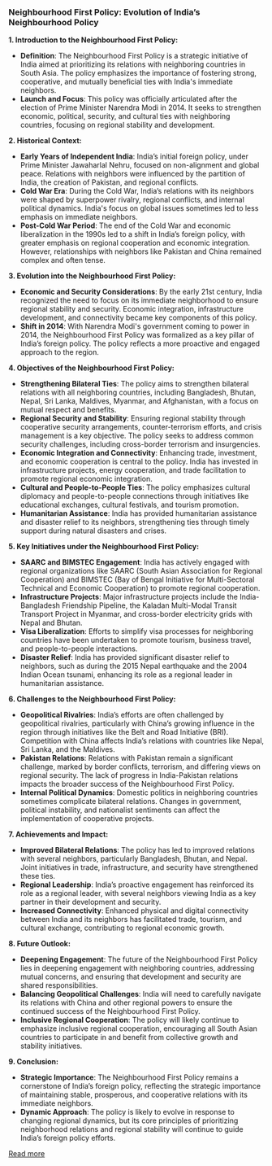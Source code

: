 ### Neighbourhood First Policy: Evolution of India’s Neighbourhood Policy

**1. Introduction to the Neighbourhood First Policy:**
   - **Definition**: The Neighbourhood First Policy is a strategic initiative of India aimed at prioritizing its relations with neighboring countries in South Asia. The policy emphasizes the importance of fostering strong, cooperative, and mutually beneficial ties with India's immediate neighbors.
   - **Launch and Focus**: This policy was officially articulated after the election of Prime Minister Narendra Modi in 2014. It seeks to strengthen economic, political, security, and cultural ties with neighboring countries, focusing on regional stability and development.

**2. Historical Context:**
   - **Early Years of Independent India**: India’s initial foreign policy, under Prime Minister Jawaharlal Nehru, focused on non-alignment and global peace. Relations with neighbors were influenced by the partition of India, the creation of Pakistan, and regional conflicts.
   - **Cold War Era**: During the Cold War, India’s relations with its neighbors were shaped by superpower rivalry, regional conflicts, and internal political dynamics. India's focus on global issues sometimes led to less emphasis on immediate neighbors.
   - **Post-Cold War Period**: The end of the Cold War and economic liberalization in the 1990s led to a shift in India’s foreign policy, with greater emphasis on regional cooperation and economic integration. However, relationships with neighbors like Pakistan and China remained complex and often tense.

**3. Evolution into the Neighbourhood First Policy:**
   - **Economic and Security Considerations**: By the early 21st century, India recognized the need to focus on its immediate neighborhood to ensure regional stability and security. Economic integration, infrastructure development, and connectivity became key components of this policy.
   - **Shift in 2014**: With Narendra Modi's government coming to power in 2014, the Neighbourhood First Policy was formalized as a key pillar of India’s foreign policy. The policy reflects a more proactive and engaged approach to the region.

**4. Objectives of the Neighbourhood First Policy:**
   - **Strengthening Bilateral Ties**: The policy aims to strengthen bilateral relations with all neighboring countries, including Bangladesh, Bhutan, Nepal, Sri Lanka, Maldives, Myanmar, and Afghanistan, with a focus on mutual respect and benefits.
   - **Regional Security and Stability**: Ensuring regional stability through cooperative security arrangements, counter-terrorism efforts, and crisis management is a key objective. The policy seeks to address common security challenges, including cross-border terrorism and insurgencies.
   - **Economic Integration and Connectivity**: Enhancing trade, investment, and economic cooperation is central to the policy. India has invested in infrastructure projects, energy cooperation, and trade facilitation to promote regional economic integration.
   - **Cultural and People-to-People Ties**: The policy emphasizes cultural diplomacy and people-to-people connections through initiatives like educational exchanges, cultural festivals, and tourism promotion.
   - **Humanitarian Assistance**: India has provided humanitarian assistance and disaster relief to its neighbors, strengthening ties through timely support during natural disasters and crises.

**5. Key Initiatives under the Neighbourhood First Policy:**
   - **SAARC and BIMSTEC Engagement**: India has actively engaged with regional organizations like SAARC (South Asian Association for Regional Cooperation) and BIMSTEC (Bay of Bengal Initiative for Multi-Sectoral Technical and Economic Cooperation) to promote regional cooperation.
   - **Infrastructure Projects**: Major infrastructure projects include the India-Bangladesh Friendship Pipeline, the Kaladan Multi-Modal Transit Transport Project in Myanmar, and cross-border electricity grids with Nepal and Bhutan.
   - **Visa Liberalization**: Efforts to simplify visa processes for neighboring countries have been undertaken to promote tourism, business travel, and people-to-people interactions.
   - **Disaster Relief**: India has provided significant disaster relief to neighbors, such as during the 2015 Nepal earthquake and the 2004 Indian Ocean tsunami, enhancing its role as a regional leader in humanitarian assistance.

**6. Challenges to the Neighbourhood First Policy:**
   - **Geopolitical Rivalries**: India’s efforts are often challenged by geopolitical rivalries, particularly with China’s growing influence in the region through initiatives like the Belt and Road Initiative (BRI). Competition with China affects India’s relations with countries like Nepal, Sri Lanka, and the Maldives.
   - **Pakistan Relations**: Relations with Pakistan remain a significant challenge, marked by border conflicts, terrorism, and differing views on regional security. The lack of progress in India-Pakistan relations impacts the broader success of the Neighbourhood First Policy.
   - **Internal Political Dynamics**: Domestic politics in neighboring countries sometimes complicate bilateral relations. Changes in government, political instability, and nationalist sentiments can affect the implementation of cooperative projects.

**7. Achievements and Impact:**
   - **Improved Bilateral Relations**: The policy has led to improved relations with several neighbors, particularly Bangladesh, Bhutan, and Nepal. Joint initiatives in trade, infrastructure, and security have strengthened these ties.
   - **Regional Leadership**: India’s proactive engagement has reinforced its role as a regional leader, with several neighbors viewing India as a key partner in their development and security.
   - **Increased Connectivity**: Enhanced physical and digital connectivity between India and its neighbors has facilitated trade, tourism, and cultural exchange, contributing to regional economic growth.

**8. Future Outlook:**
   - **Deepening Engagement**: The future of the Neighbourhood First Policy lies in deepening engagement with neighboring countries, addressing mutual concerns, and ensuring that development and security are shared responsibilities.
   - **Balancing Geopolitical Challenges**: India will need to carefully navigate its relations with China and other regional powers to ensure the continued success of the Neighbourhood First Policy.
   - **Inclusive Regional Cooperation**: The policy will likely continue to emphasize inclusive regional cooperation, encouraging all South Asian countries to participate in and benefit from collective growth and stability initiatives.

**9. Conclusion:**
   - **Strategic Importance**: The Neighbourhood First Policy remains a cornerstone of India’s foreign policy, reflecting the strategic importance of maintaining stable, prosperous, and cooperative relations with its immediate neighbors.
   - **Dynamic Approach**: The policy is likely to evolve in response to changing regional dynamics, but its core principles of prioritizing neighborhood relations and regional stability will continue to guide India’s foreign policy efforts.

[Read more](https://www.drishtiias.com/daily-updates/daily-news-editorials/relooking-india-s-neighbourhood-first-policy)